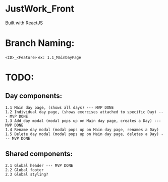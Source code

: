 # JustWork_Front
Built with ReactJS

# Branch Naming:
`<ID>_<Feature>` `ex: 1.1_MainDayPage`

# TODO:
## Day components:
    1.1 Main day page, (shows all days) --- MVP DONE
    1.2 Individual day page, (shows exercises attached to specific Day) --- MVP DONE
    1.3 Add day modal (modal pops up on Main day page, creates a Day) --- MVP DONE
    1.4 Rename day modal (modal pops up on Main day page, renames a Day)
    1.5 Delete day modal (modal pops up on Main day page, deletes a Day) --- MVP DONE

## Shared components:
    2.1 Global header --- MVP DONE
    2.2 Global footer
    2.3 Global styling? 

